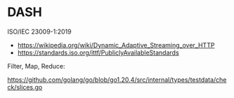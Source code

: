 # DASH

ISO/IEC 23009-1:2019

- <https://wikipedia.org/wiki/Dynamic_Adaptive_Streaming_over_HTTP>
- https://standards.iso.org/ittf/PubliclyAvailableStandards

Filter, Map, Reduce:

https://github.com/golang/go/blob/go1.20.4/src/internal/types/testdata/check/slices.go
